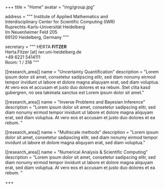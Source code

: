 +++ 
title = "Home"
avatar = "img/group.jpg"

address = """
Institute of Applied Mathematics and<br>
Interdisciplinary Center for Scientific Computing (IWR)<br>
Ruprechts-Karls-Universität Heidelberg<br>
Im Neuenheimer Feld 205<br>
69120 Heidelberg, Germany 
"""

secretary = """
HERTA **FITZER**<br>
Herta.Fitzer [at] iwr.uni-heidelberg.de<br>
+49 6221 5414111<br>
Room: 1 / 318 
"""

[[research_area]]
  name = "Uncertainty Quantification"
  description = "Lorem ipsum dolor sit amet, consetetur sadipscing elitr, sed diam nonumy eirmod tempor invidunt ut labore et dolore magna aliquyam erat, sed diam voluptua. At vero eos et accusam et justo duo dolores et ea rebum. Stet clita kasd gubergren, no sea takimata sanctus est Lorem ipsum dolor sit amet."

[[research_area]]
  name = "Inverse Problems and Bayesian Inference"
  description = "Lorem ipsum dolor sit amet, consetetur sadipscing elitr, sed diam nonumy eirmod tempor invidunt ut labore et dolore magna aliquyam erat, sed diam voluptua. At vero eos et accusam et justo duo dolores et ea rebum. "

[[research_area]]
  name = "Multiscale methods"
  description = "Lorem ipsum dolor sit amet, consetetur sadipscing elitr, sed diam nonumy eirmod tempor invidunt ut labore et dolore magna aliquyam erat, sed diam voluptua."

[[research_area]]
  name = "Numerical Analysis & Scientific Computing"
  description = "Lorem ipsum dolor sit amet, consetetur sadipscing elitr, sed diam nonumy eirmod tempor invidunt ut labore et dolore magna aliquyam erat, sed diam voluptua. At vero eos et accusam et justo duo dolores et ea rebum. "

+++
 
       